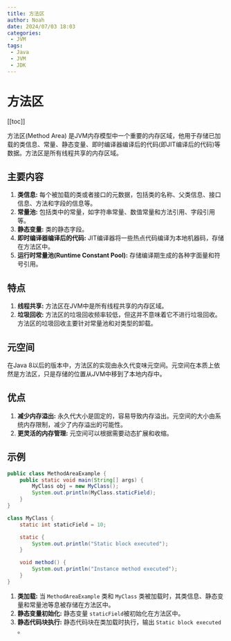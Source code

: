 ```yaml
---
title: 方法区
author: Noah
date: 2024/07/03 18:03
categories: 
 - JVM
tags:
 - Java
 - JVM
 - JDK
---
```


# 方法区

[[toc]]

方法区(Method Area) 是JVM内存模型中一个重要的内存区域，他用于存储已加载的类信息、常量、静态变量、即时编译器编译后的代码(即JIT编译后的代码)等数据。方法区是所有线程共享的内存区域。

## 主要内容

1. **类信息:** 每个被加载的类或者接口的元数据，包括类的名称、父类信息、接口信息、方法和字段的信息等。
2. **常量池:** 包括类中的常量，如字符串常量、数值常量和方法引用、字段引用等。
3. **静态变量:** 类的静态字段。
4. **即时编译器编译后的代码:** JIT编译器将一些热点代码编译为本地机器码，存储在方法区中。
5. **运行时常量池(Runtime Constant Pool):** 存储编译期生成的各种字面量和符号引用。 

## 特点

1. **线程共享:** 方法区在JVM中是所有线程共享的内存区域。
2. **垃圾回收:** 方法区的垃圾回收频率较低，但这并不意味着它不进行垃圾回收。方法区的垃圾回收主要针对常量池和对类型的卸载。

## 元空间

在Java 8以后的版本中，方法区的实现由永久代变味元空间。元空间在本质上依然是方法区，只是存储的位置从JVM中移到了本地内存中。

## 优点

1. **减少内存溢出:** 永久代大小是固定的，容易导致内存溢出。元空间的大小由系统内存限制，减少了内存溢出的可能性。
2. **更灵活的内存管理:** 元空间可以根据需要动态扩展和收缩。

## 示例

```java
public class MethodAreaExample {
    public static void main(String[] args) {
        MyClass obj = new MyClass();
        System.out.println(MyClass.staticField);
    }
}

class MyClass {
    static int staticField = 10;

    static {
        System.out.println("Static block executed");
    }

    void method() {
        System.out.println("Instance method executed");
    }
}

```

1. **类加载:** 当 `MethodAreaExample` 类和 `MyClass` 类被加载时，其类信息、静态变量和常量池等息被存储在方法区中。
2. **静态变量初始化:** 静态变量 `staticField`被初始化在方法区中。
3. **静态代码块执行:** 静态代码块在类加载时执行，输出 `Static block executed` 。